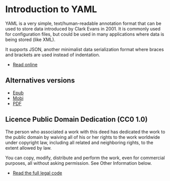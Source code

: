 # Introduction to YAML

YAML is a very simple, text/human-readable annotation format that can be used to store data introduced by Clark Evans in 2001. It is commonly used for configuration files, but could be used in many applications where data is being stored (like XML).

It supports JSON, another minimalist data serialization format where braces and brackets are used instead of indentation.

- [Read online](https://yaml.irz.fr)

## Alternatives versions

- [Epub](dist/Introduction-to-YAML.epub)
- [Mobi](dist/Introduction-to-YAML.mobi)
- [PDF](dist/Introduction-to-YAML.pdf)

## Licence Public Domain Dedication (CC0 1.0)

The person who associated a work with this deed has dedicated the work to the public domain by waiving all of his or her rights to the work worldwide under copyright law, including all related and neighboring rights, to the extent allowed by law.

You can copy, modify, distribute and perform the work, even for commercial purposes, all without asking permission. See Other Information below.

- [Read the full legal code](https://creativecommons.org/publicdomain/zero/1.0/legalcode)
